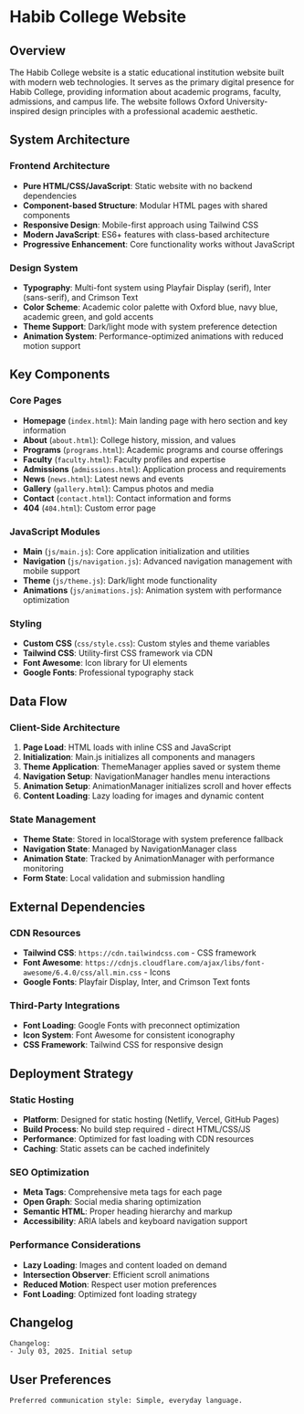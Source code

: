 # Habib College Website

## Overview

The Habib College website is a static educational institution website built with modern web technologies. It serves as the primary digital presence for Habib College, providing information about academic programs, faculty, admissions, and campus life. The website follows Oxford University-inspired design principles with a professional academic aesthetic.

## System Architecture

### Frontend Architecture
- **Pure HTML/CSS/JavaScript**: Static website with no backend dependencies
- **Component-based Structure**: Modular HTML pages with shared components
- **Responsive Design**: Mobile-first approach using Tailwind CSS
- **Modern JavaScript**: ES6+ features with class-based architecture
- **Progressive Enhancement**: Core functionality works without JavaScript

### Design System
- **Typography**: Multi-font system using Playfair Display (serif), Inter (sans-serif), and Crimson Text
- **Color Scheme**: Academic color palette with Oxford blue, navy blue, academic green, and gold accents
- **Theme Support**: Dark/light mode with system preference detection
- **Animation System**: Performance-optimized animations with reduced motion support

## Key Components

### Core Pages
- **Homepage** (`index.html`): Main landing page with hero section and key information
- **About** (`about.html`): College history, mission, and values
- **Programs** (`programs.html`): Academic programs and course offerings
- **Faculty** (`faculty.html`): Faculty profiles and expertise
- **Admissions** (`admissions.html`): Application process and requirements
- **News** (`news.html`): Latest news and events
- **Gallery** (`gallery.html`): Campus photos and media
- **Contact** (`contact.html`): Contact information and forms
- **404** (`404.html`): Custom error page

### JavaScript Modules
- **Main** (`js/main.js`): Core application initialization and utilities
- **Navigation** (`js/navigation.js`): Advanced navigation management with mobile support
- **Theme** (`js/theme.js`): Dark/light mode functionality
- **Animations** (`js/animations.js`): Animation system with performance optimization

### Styling
- **Custom CSS** (`css/style.css`): Custom styles and theme variables
- **Tailwind CSS**: Utility-first CSS framework via CDN
- **Font Awesome**: Icon library for UI elements
- **Google Fonts**: Professional typography stack

## Data Flow

### Client-Side Architecture
1. **Page Load**: HTML loads with inline CSS and JavaScript
2. **Initialization**: Main.js initializes all components and managers
3. **Theme Application**: ThemeManager applies saved or system theme
4. **Navigation Setup**: NavigationManager handles menu interactions
5. **Animation Setup**: AnimationManager initializes scroll and hover effects
6. **Content Loading**: Lazy loading for images and dynamic content

### State Management
- **Theme State**: Stored in localStorage with system preference fallback
- **Navigation State**: Managed by NavigationManager class
- **Animation State**: Tracked by AnimationManager with performance monitoring
- **Form State**: Local validation and submission handling

## External Dependencies

### CDN Resources
- **Tailwind CSS**: `https://cdn.tailwindcss.com` - CSS framework
- **Font Awesome**: `https://cdnjs.cloudflare.com/ajax/libs/font-awesome/6.4.0/css/all.min.css` - Icons
- **Google Fonts**: Playfair Display, Inter, and Crimson Text fonts

### Third-Party Integrations
- **Font Loading**: Google Fonts with preconnect optimization
- **Icon System**: Font Awesome for consistent iconography
- **CSS Framework**: Tailwind CSS for responsive design

## Deployment Strategy

### Static Hosting
- **Platform**: Designed for static hosting (Netlify, Vercel, GitHub Pages)
- **Build Process**: No build step required - direct HTML/CSS/JS
- **Performance**: Optimized for fast loading with CDN resources
- **Caching**: Static assets can be cached indefinitely

### SEO Optimization
- **Meta Tags**: Comprehensive meta tags for each page
- **Open Graph**: Social media sharing optimization
- **Semantic HTML**: Proper heading hierarchy and markup
- **Accessibility**: ARIA labels and keyboard navigation support

### Performance Considerations
- **Lazy Loading**: Images and content loaded on demand
- **Intersection Observer**: Efficient scroll animations
- **Reduced Motion**: Respect user motion preferences
- **Font Loading**: Optimized font loading strategy

## Changelog

```
Changelog:
- July 03, 2025. Initial setup
```

## User Preferences

```
Preferred communication style: Simple, everyday language.
```